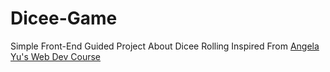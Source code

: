 # Dicee-Game

Simple Front-End Guided Project About Dicee Rolling Inspired From [Angela Yu's Web Dev Course](https://www.udemy.com/course/the-complete-web-development-bootcamp/)
 
